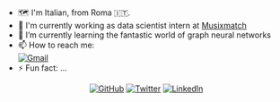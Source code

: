 - :world_map: I'm Italian, from Roma :it:.
- 🔭 I'm currently working as data scientist intern at [Musixmatch](https://www.musixmatch.com/it)
- 🌱 I’m currently learning the fantastic world of graph neural networks
- 📫 How to reach me: <br/><a href = "mailto: michele.mancusi94@gmail.com"> <img src="https://img.shields.io/badge/Gmail-D14836?style=for-the-badge&logo=gmail&logoColor=white" alt="Gmail"></a>
- ⚡ Fun fact: ...


<p align="center">
	<a href="https://github.com/mancusimichele"><img src="https://img.shields.io/github/followers/mancusimichele.svg?label=GitHub&style=social" alt="GitHub"></a>
	<a href="https://twitter.com/michelemancusi"><img src="https://img.shields.io/twitter/follow/michelemancusi?label=Twitter&style=social" alt="Twitter"></a>
	<a href="https://www.linkedin.com/in/michele-mancusi"><img src="https://img.shields.io/badge/LinkedIn--_.svg?style=social&logo=linkedin" alt="LinkedIn"></a>
	<!--a href="https://github.com/sponsors/mancusimichele"><img src="https://img.shields.io/badge/GitHub_Sponsors--_.svg?style=social&logo=github&logoColor=EA4AAA" alt="GitHub Sponsors"></a-->

</p>
